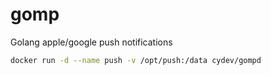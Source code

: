 gomp
====

Golang apple/google push notifications

```bash
docker run -d --name push -v /opt/push:/data cydev/gompd
```
